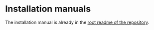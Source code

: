 # Installation manuals

The installation manual is already in the [root readme of the repository](../../README.md).